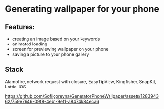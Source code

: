 # Generating wallpaper for your phone

## Features:
- creating an image based on your keywords
- animated loading
- screen for previewing wallpaper on your phone
- saving a picture to your phone gallery

## Stack
Alamofire, network request with closure, EasyTipView, Kingfisher, SnapKit, Lottie-IOS


https://github.com/Sofiigorevna/GeneratorPhoneWallpaper/assets/128394362/759e7646-09f8-4eb1-9ef1-a8474b84eca6
